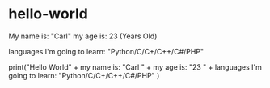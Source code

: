 # hello-world

My name is: "Carl"
my age is: 23 (Years Old)

languages ​​I'm going to learn: "Python/C/C+/C++/C#/PHP"

print("Hello World" + my name is: "Carl " + my age is: "23 " + 
languages ​​I'm going to learn: "Python/C/C+/C++/C#/PHP" )
